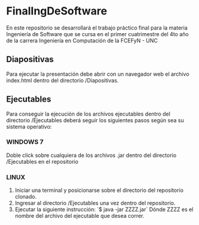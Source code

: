 FinalIngDeSoftware
==================

En este repositorio se desarrollará el trabajo práctico final para la materia Ingeniería de Software que se cursa en el primer cuatrimestre del 4to año de la carrera Ingeniería en Computación de la FCEFyN - UNC

## Diapositivas
Para ejecutar la presentación debe abrir con un navegador web el archivo index.html dentro del directorio /Diapositivas.

## Ejecutables

Para conseguir la ejecución de los archivos ejecutables dentro del directorio /Ejecutables
deberá seguir los siguientes pasos según sea su sistema operativo:

### WINDOWS 7
Doble click sobre cualquiera de los archivos .jar dentro del directorio /Ejecutables en el repositorio

### LINUX
<ol>
	<li>Iniciar una terminal y posicionarse sobre el directorio del repositorio clonado.</li>
	<li>Ingresar al directorio /Ejecutables una vez dentro del repositorio.</li>
	<li>
	Ejecutar la siguiente instrucción:
	`$ java -jar ZZZZ.jar`
	Dónde ZZZZ es el nombre del archivo del ejecutable que desea correr.
	</li>
</ol>
